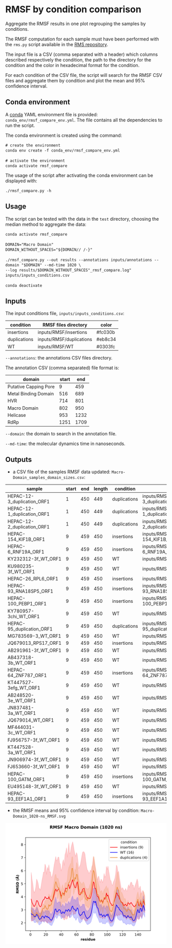 # RMSF by condition comparison

Aggregate the RMSF results in one plot regrouping the samples by conditions.

The RMSF computation for each sample must have been performed with the `rms.py` script available in the 
[RMS repository](https://github.com/njeanne/rms).

The input file is a CSV (comma separated with a header) which columns described respectively the condition, the path 
to the directory for the condition and the color in hexadecimal format for the condition. 

For each condition of the CSV file, the script will search for the RMSF CSV files and aggregate them by condition and 
plot the mean and 95% confidence interval.

## Conda environment

A [conda](https://docs.conda.io/projects/conda/en/latest/index.html) YAML environment file is provided: 
`conda_env/rmsf_compare_env.yml`. The file contains all the dependencies to run the script.

The conda environment is created using the command:
```shell script
# create the environment
conda env create -f conda_env/rmsf_compare_env.yml

# activate the environment
conda activate rmsf_compare
```

The usage of the script after activating the conda environment can be displayed with:
```shell script
./rmsf_compare.py -h
```

## Usage

The script can be tested with the data in the `test` directory, choosing the median method to aggregate the data:
```shell script
conda activate rmsf_compare

DOMAIN="Macro Domain"
DOMAIN_WITHOUT_SPACES="${DOMAIN// /-}"

./rmsf_compare.py --out results --annotations inputs/annotations --domain "$DOMAIN" --md-time 1020 \
--log results/$DOMAIN_WITHOUT_SPACES"_rmsf_compare.log" inputs/inputs_conditions.csv

conda deactivate
```

## Inputs

The input conditions file, `inputs/inputs_conditions.csv`:

|condition   |RMSF files directory    |color  |
|------------|------------------------|-------|
|insertions  |inputs/RMSF/insertions  |#fc030b|
|duplications|inputs/RMSF/duplications|#eb8c34|
|WT          |inputs/RMSF/WT          |#0303fc|

`--annotations`: the annotations CSV files directory.

The annotation CSV (comma separated) file format is:

|domain               |start|end |
|---------------------|-----|----|
|Putative Capping Pore|9    |459 |
|Metal Binding Domain |516  |689 |
|HVR                  |714  |801 |
|Macro Domain         |802  |950 |
|Helicase             |953  |1232|
|RdRp                 |1251 |1709|


`--domain`: the domain to search in the annotation file.

`--md-time`: the molecular dynamics time in nanoseconds.


## Outputs

- a CSV file of the samples RMSF data updated: `Macro-Domain_samples_domain_sizes.csv`:

|sample                     |start|end|length|condition   |path_rmsf                                                           |color  |rejected|
|---------------------------|-----|---|------|------------|--------------------------------------------------------------------|-------|--------|
|HEPAC-12-3_duplication_ORF1|1    |450|449   |duplications|inputs/RMSF/duplications/RMSF_HEPAC-12-3_duplication_ORF1_0_ORF1.csv|#eb8c34|True    |
|HEPAC-12-1_duplication_ORF1|1    |450|449   |duplications|inputs/RMSF/duplications/RMSF_HEPAC-12-1_duplication_ORF1_0_ORF1.csv|#eb8c34|True    |
|HEPAC-12-2_duplication_ORF1|1    |450|449   |duplications|inputs/RMSF/duplications/RMSF_HEPAC-12-2_duplication_ORF1_0_ORF1.csv|#eb8c34|True    |
|HEPAC-154_KIF1B_ORF1       |9    |459|450   |insertions  |inputs/RMSF/insertions/RMSF_HEPAC-154_KIF1B_ORF1_0_ORF1.csv         |#fc030b|False   |
|HEPAC-6_RNF19A_ORF1        |9    |459|450   |insertions  |inputs/RMSF/insertions/RMSF_HEPAC-6_RNF19A_ORF1_0_ORF1.csv          |#fc030b|False   |
|KY232312-3f_WT_ORF1        |9    |459|450   |WT          |inputs/RMSF/WT/RMSF_KY232312-3f_WT_ORF1_0_ORF1.csv                  |#0303fc|False   |
|KU980235-3f_WT_ORF1        |9    |459|450   |WT          |inputs/RMSF/WT/RMSF_KU980235-3f_WT_ORF1_0_ORF1.csv                  |#0303fc|False   |
|HEPAC-26_RPL6_ORF1         |9    |459|450   |insertions  |inputs/RMSF/insertions/RMSF_HEPAC-26_RPL6_ORF1_0_ORF1.csv           |#fc030b|False   |
|HEPAC-93_RNA18SP5_ORF1     |9    |459|450   |insertions  |inputs/RMSF/insertions/RMSF_HEPAC-93_RNA18SP5_ORF1_0_ORF1.csv       |#fc030b|False   |
|HEPAC-100_PEBP1_ORF1       |9    |459|450   |insertions  |inputs/RMSF/insertions/RMSF_HEPAC-100_PEBP1_ORF1_0_ORF1.csv         |#fc030b|False   |
|KY780957-3chi_WT_ORF1      |9    |459|450   |WT          |inputs/RMSF/WT/RMSF_KY780957-3chi_WT_ORF1_0_ORF1.csv                |#0303fc|False   |
|HEPAC-95_duplication_ORF1  |9    |459|450   |duplications|inputs/RMSF/duplications/RMSF_HEPAC-95_duplication_ORF1_0_ORF1.csv  |#eb8c34|False   |
|MG783569-3_WT_ORF1         |9    |459|450   |WT          |inputs/RMSF/WT/RMSF_MG783569-3_WT_ORF1_0_ORF1.csv                   |#0303fc|False   |
|JQ679013_RPS17_ORF1        |9    |459|450   |insertions  |inputs/RMSF/insertions/RMSF_JQ679013_RPS17_ORF1_0_ORF1.csv          |#fc030b|False   |
|AB291961-3f_WT_ORF1        |9    |459|450   |WT          |inputs/RMSF/WT/RMSF_AB291961-3f_WT_ORF1_0_ORF1.csv                  |#0303fc|False   |
|AB437318-3b_WT_ORF1        |9    |459|450   |WT          |inputs/RMSF/WT/RMSF_AB437318-3b_WT_ORF1_0_ORF1.csv                  |#0303fc|False   |
|HEPAC-64_ZNF787_ORF1       |9    |459|450   |insertions  |inputs/RMSF/insertions/RMSF_HEPAC-64_ZNF787_ORF1_0_ORF1.csv         |#fc030b|False   |
|KT447527-3efg_WT_ORF1      |9    |459|450   |WT          |inputs/RMSF/WT/RMSF_KT447527-3efg_WT_ORF1_0_ORF1.csv                |#0303fc|False   |
|AB248520-3e_WT_ORF1        |9    |459|450   |WT          |inputs/RMSF/WT/RMSF_AB248520-3e_WT_ORF1_0_ORF1.csv                  |#0303fc|False   |
|JN837481-3a_WT_ORF1        |9    |459|450   |WT          |inputs/RMSF/WT/RMSF_JN837481-3a_WT_ORF1_0_ORF1.csv                  |#0303fc|False   |
|JQ679014_WT_ORF1           |9    |459|450   |WT          |inputs/RMSF/WT/RMSF_JQ679014_WT_ORF1_0_ORF1.csv                     |#0303fc|False   |
|MF444031-3c_WT_ORF1        |9    |459|450   |WT          |inputs/RMSF/WT/RMSF_MF444031-3c_WT_ORF1_0_ORF1.csv                  |#0303fc|False   |
|FJ956757-3f_WT_ORF1        |9    |459|450   |WT          |inputs/RMSF/WT/RMSF_FJ956757-3f_WT_ORF1_0_ORF1.csv                  |#0303fc|False   |
|KT447528-3a_WT_ORF1        |9    |459|450   |WT          |inputs/RMSF/WT/RMSF_KT447528-3a_WT_ORF1_0_ORF1.csv                  |#0303fc|False   |
|JN906974-3f_WT_ORF1        |9    |459|450   |WT          |inputs/RMSF/WT/RMSF_JN906974-3f_WT_ORF1_0_ORF1.csv                  |#0303fc|False   |
|FJ653660-3f_WT_ORF1        |9    |459|450   |WT          |inputs/RMSF/WT/RMSF_FJ653660-3f_WT_ORF1_0_ORF1.csv                  |#0303fc|False   |
|HEPAC-100_GATM_ORF1        |9    |459|450   |insertions  |inputs/RMSF/insertions/RMSF_HEPAC-100_GATM_ORF1_0_ORF1.csv          |#fc030b|False   |
|EU495148-3f_WT_ORF1        |9    |459|450   |WT          |inputs/RMSF/WT/RMSF_EU495148-3f_WT_ORF1_0_ORF1.csv                  |#0303fc|False   |
|HEPAC-93_EEF1A1_ORF1       |9    |459|450   |insertions  |inputs/RMSF/insertions/RMSF_HEPAC-93_EEF1A1_ORF1_0_ORF1.csv         |#fc030b|False   |


- the RMSF means and 95% confidence interval by condition: `Macro-Domain_1020-ns_RMSF.svg`

![RMSF plot](doc/_static/Macro-Domain_1020-ns_RMSF.svg)

